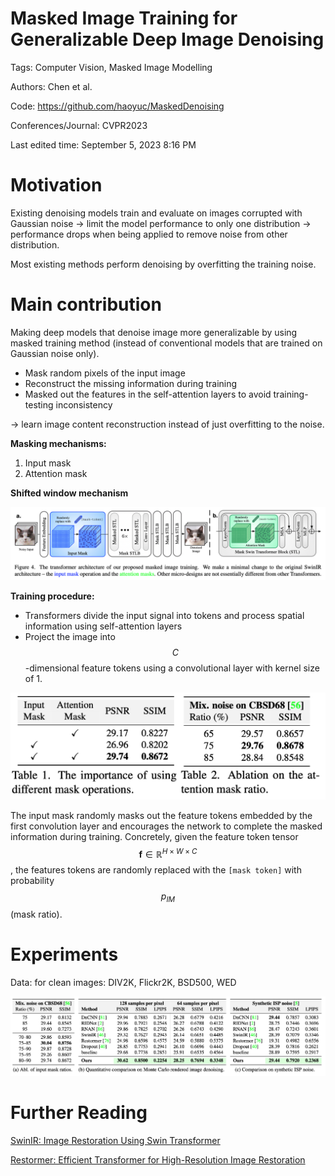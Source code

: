 # Masked Image Training for Generalizable Deep Image Denoising

Tags: Computer Vision, Masked Image Modelling

Authors: Chen et al.

Code: <https://github.com/haoyuc/MaskedDenoising>

Conferences/Journal: CVPR2023

Last edited time: September 5, 2023 8:16 PM

# Motivation

Existing denoising models train and evaluate on images corrupted with Gaussian noise → limit the model performance to only one distribution → performance drops when being applied to remove noise from other distribution.

Most existing methods perform denoising by overfitting the training noise.

# Main contribution

Making deep models that denoise image more generalizable by using masked training method (instead of conventional models that are trained on Gaussian noise only).

-   Mask random pixels of the input image
-   Reconstruct the missing information during training
-   Masked out the features in the self-attention layers to avoid training-testing inconsistency

→ learn image content reconstruction instead of just overfitting to the noise.

**Masking mechanisms:**

1.  Input mask
2.  Attention mask

**Shifted window mechanism**

![Proposed Pipeline](Masked%20Image%20Training%20for%20Generalizable%20Deep%20Image%206cae52c83db54cb88074bd477e800bb2/Screen_Shot_2023-09-05_at_19.58.08.png)

**Training procedure:**

-   Transformers divide the input signal into tokens and process spatial information using self-attention layers
-   Project the image into $$C$$-dimensional feature tokens using a convolutional layer with kernel size of 1.

![Effect of Input Mask and Attention Mask](Masked%20Image%20Training%20for%20Generalizable%20Deep%20Image%206cae52c83db54cb88074bd477e800bb2/Screen_Shot_2023-09-05_at_20.02.03.png)

The input mask randomly masks out the feature tokens embedded by the first convolution layer and encourages the network to complete the masked information during training. Concretely, given the feature token tensor $$\mathbf{f} \in \mathbb{R}^{H \times W \times C}$$, the features tokens are randomly replaced with the `[mask token]` with probability $$p_{IM}$$ (mask ratio).

# Experiments

Data: for clean images: DIV2K, Flickr2K, BSD500, WED

![Results](Masked%20Image%20Training%20for%20Generalizable%20Deep%20Image%206cae52c83db54cb88074bd477e800bb2/Screen_Shot_2023-09-05_at_20.09.09.png)

# Further Reading

[SwinIR: Image Restoration Using Swin Transformer](https://arxiv.org/pdf/2108.10257.pdf)

[Restormer: Efficient Transformer for High-Resolution Image Restoration](https://openaccess.thecvf.com/content/CVPR2022/papers/Zamir_Restormer_Efficient_Transformer_for_High-Resolution_Image_Restoration_CVPR_2022_paper.pdf)
